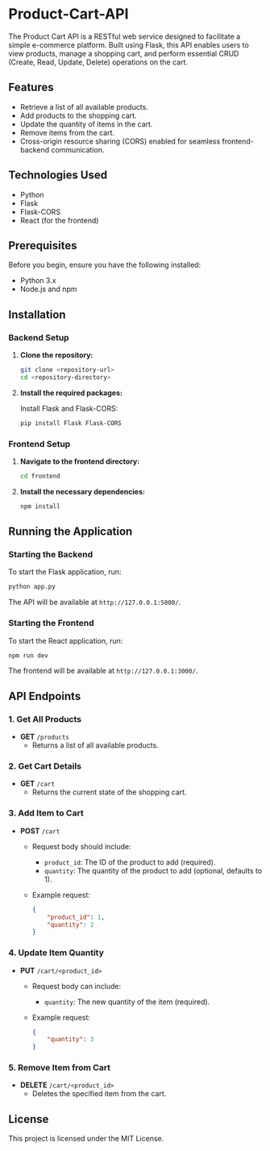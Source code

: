 # Product-Cart-API
The Product Cart API is a RESTful web service designed to facilitate a simple e-commerce platform. Built using Flask, this API enables users to view products, manage a shopping cart, and perform essential CRUD (Create, Read, Update, Delete) operations on the cart.

## Features

- Retrieve a list of all available products.
- Add products to the shopping cart.
- Update the quantity of items in the cart.
- Remove items from the cart.
- Cross-origin resource sharing (CORS) enabled for seamless frontend-backend communication.

## Technologies Used

- Python
- Flask
- Flask-CORS
- React (for the frontend)

## Prerequisites

Before you begin, ensure you have the following installed:

- Python 3.x
- Node.js and npm

## Installation

### Backend Setup

1. **Clone the repository:**

   ```bash
   git clone <repository-url>
   cd <repository-directory>
   ```

2. **Install the required packages:**

   Install Flask and Flask-CORS:

   ```bash
   pip install Flask Flask-CORS
   ```

### Frontend Setup

1. **Navigate to the frontend directory:**

   ```bash
   cd frontend
   ```

2. **Install the necessary dependencies:**

   ```bash
   npm install
   ```

## Running the Application

### Starting the Backend

To start the Flask application, run:

```bash
python app.py
```

The API will be available at `http://127.0.0.1:5000/`.

### Starting the Frontend

To start the React application, run:

```bash
npm run dev
```

The frontend will be available at `http://127.0.0.1:3000/`.

## API Endpoints

### 1. Get All Products

- **GET** `/products`
  - Returns a list of all available products.
  
### 2. Get Cart Details

- **GET** `/cart`
  - Returns the current state of the shopping cart.

### 3. Add Item to Cart

- **POST** `/cart`
  - Request body should include:
    - `product_id`: The ID of the product to add (required).
    - `quantity`: The quantity of the product to add (optional, defaults to 1).
  - Example request:

    ```json
    {
        "product_id": 1,
        "quantity": 2
    }
    ```

### 4. Update Item Quantity

- **PUT** `/cart/<product_id>`
  - Request body can include:
    - `quantity`: The new quantity of the item (required).
  - Example request:

    ```json
    {
        "quantity": 3
    }
    ```

### 5. Remove Item from Cart

- **DELETE** `/cart/<product_id>`
  - Deletes the specified item from the cart.

## License

This project is licensed under the MIT License.
